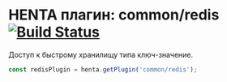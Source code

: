 # HENTA плагин: common/redis [![Build Status](https://travis-ci.com/StandardHentaPlugins/redis.svg?branch=master)](https://travis-ci.com/StandardHentaPlugins/redis)

Доступ к быстрому хранилищу типа ключ-значение.

```js
const redisPlugin = henta.getPlugin('common/redis');
```